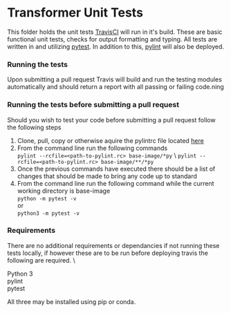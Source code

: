 # Transformer Unit Tests
This folder holds the unit tests [TravisCI](https://travis-ci.org/) will run in it's build. These are basic functional unit tests, checks for output formatting and typing. All tests are written in and utilizing [pytest](https://docs.pytest.org/en/latest/). In addition to this, [pylint](https://www.pylint.org/) will also be deployed.

### Running the tests
Upon submitting a pull request Travis will build and run the testing modules automatically and should return a report with all passing or failing code.ning 

### Running the tests before submitting a pull request
Should you wish to test your code before submitting a pull request follow the following steps
1) Clone, pull, copy or otherwise aquire the pylintrc file located [here]()
2) From the command line run the following commands \
    ```pylint --rcfile=<path-to-pylint.rc> base-image/*py``` \ 
    ```pylint --rcfile=<path-to-pylint.rc> base-image/**/*py```
3) Once the previous commands have executed there should be a list of changes that should be made to bring any code up to standard
4) From the command line run the following command while the current working directory is base-image \
    ```python -m pytest -v``` \
    or \
    ```python3 -m pytest -v```

### Requirements 
There are no additional requirements or dependancies if not running these tests locally, if however these are to be run before deploying travis the following are required. \

Python 3 \
pylint \
pytest

All three may be installed using pip or conda.